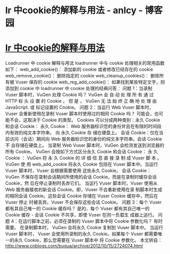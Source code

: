 
# lr 中cookie的解释与用法 - anlcy - 博客园






# [lr 中cookie的解释与用法](https://www.cnblogs.com/camilla/p/10283722.html)
Loadrunner 中 cookie 解释与用法
loadrunner 中与 cookie 处理相关的常用函数如下：
web_add_cookie()： 添加新的 cookie 或者修改已经存在的 cookie web_remove_cookie()： 删除指定的 cookie web_cleanup_cookies()： 删除所有被 Vuser 保存的 cookie web_reg_add_cookie()： 如果找到某些特定文字，则添加到 cookie 中
loadrunner 中 cookie 处理的经典问答： 问题 1：当录制 Vuser 脚本时，VuGen 处理 Cookie 吗？ VuGen 会 自 动 处 理 所 有 通 过 HTTP 标 头 设 置 的 Cookie 。 但 是 ， VuGen 无 法 始 终 正 确 地 处 理 由 JavaScript. 或 <meta-> 标记设置的 Cookie。
问题 2：当运行 Web Vuser 脚本时，Vuser 会重新使用在录制 Vuser 脚本时使用过的相同 Cookie 吗？ 可能会，也可能不会，这取决于 Cookie 的类型。
Cookies 可以分成两种类别：永久 Cookie 和会话 Cookie： 永久 Cookie： Web 服务器标识您的身份并且在有限的时间段内有效的纯文本字符串。 向 永久 Cookie 存 储在硬盘上。 会话 Cookie：仅在当前访问（会话）期间向 Web 服务器标识您的身份的纯文本字符串。会话 Cookie 不 会存储在硬盘上。
当录制 Web Vuser 脚本时，VuGen 会检测发送到浏览器的所有 Cookie。 VuGen 会按如下方式区分永久 Cookie 和会话 Cookie： 永 久 Cookie ： VuGen 将 永 久 Cookie 的 详 细 信 息 直 接 录 制 成 Vuser 脚 本 。 VuGen 使 用 web_add_cookie 将永久 Cookie 包括在 Vuser 脚本中。当运行 Vuser 脚本时，Vuser 会根据需要使用 这些永久 Cookie。 会话 Cookie：VuGen 不保存在录制会话期间所使用的会话 Cookie。而是在录制时缓存会话 Cookie，然 后在停止录制时丢弃它们。
当运行 Vuser 脚本时，Vuser 使用从 Web 服务器接收的新会话 Cookie。即，Vuser 不会重新使用在录 制脚本时生成的相同会话 Cookie。这些会话 Cookie 存储在 Vuser Cookie 缓存中，然后在 Vuser 停止 时被丢弃。Vuser 不会保存这些会话 Cookie。
问题 3：每个 Vuser 都有其自己唯一的 Cookie 缓存吗？ 是的，每个 Vuser 都有其自己唯一的 Cookie 缓存 - 会话 Cookie 不共享，即使 Vuser 在同一负载生 成器上运行。
问题 4：在运行脚本之前，必须在录制的 Vuser 脚本中将 Cookie 参数化吗？ 有时需要。 在录制脚本时， VuGen 会将永久 Cookie 复制到 Vuser 脚本中。 当运行 Vuser 脚本时， Vuser 会使用所录制的永久 Cookie。如果每个 Vuser 都需要唯一的永久 Cookie，那么您需要在 Vuser 脚本中 将 Cookie 参数化。
本文转自：http://www.cnblogs.com/bugua/archive/2012/10/15/2724074.html





